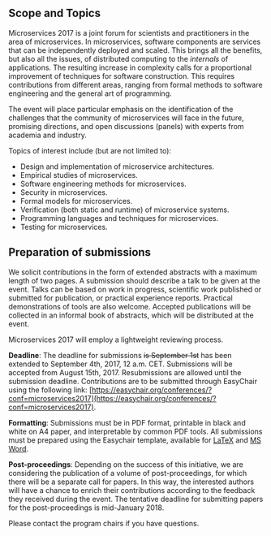 ## Scope and Topics

Microservices 2017 is a joint forum for scientists and practitioners in the area
of microservices. In microservices, software components are services that can be
independently deployed and scaled. This brings all the benefits, but also all
the issues, of distributed computing to the *internals* of applications. The
resulting increase in complexity calls for a proportional improvement of
techniques for software construction. This requires contributions from different
areas, ranging from formal methods to software engineering and the general art
of programming.

The event will place particular emphasis on the identification of the challenges
that the community of microservices will face in the future, promising
directions, and open discussions (panels) with experts from academia and
industry.

Topics of interest include (but are not limited to):

- Design and implementation of microservice architectures.
- Empirical studies of microservices.
- Software engineering methods for microservices.
- Security in microservices.
- Formal models for microservices.
- Verification (both static and runtime) of microservice systems.
- Programming languages and techniques for microservices.
- Testing for microservices.

## Preparation of submissions

We solicit contributions in the form of extended abstracts with a maximum length
of two pages. A submission should describe a talk to be given at the event.
Talks can be based on work in progress, scientific work published or submitted
for publication, or practical experience reports. Practical demonstrations of
tools are also welcome. Accepted publications will be collected in an informal
book of abstracts, which will be distributed at the event.

Microservices 2017 will employ a lightweight reviewing process.

**Deadline**: The deadline for submissions <del>is September 1st</del> has been extended to September 4th, 2017, 12 a.m. CET. Submissions will be accepted from August 15th, 2017. Resubmissions are allowed until the submission deadline. Contributions are to be submitted through EasyChair using the following link: [https://easychair.org/conferences/?conf=microservices2017](https://easychair.org/conferences/?conf=microservices2017).

**Formatting**: Submissions must be in PDF format, printable in black and white on A4 paper, and interpretable by common PDF tools. All submissions must be prepared using the Easychair template, available for [LaTeX](https://easychair.org/publications/easychair.zip) and [MS Word](https://easychair.org/publications/easychair.docx).

**Post-proceedings**: Depending on the success of this initiative, we are considering the publication of a volume of post-proceedings, for which there will be a separate call for papers. In this way, the interested authors will have a chance to enrich their contributions according to the feedback they received during the event. The tentative deadline for submitting papers for the post-proceedings is mid-January 2018.

Please contact the program chairs if you have questions.
